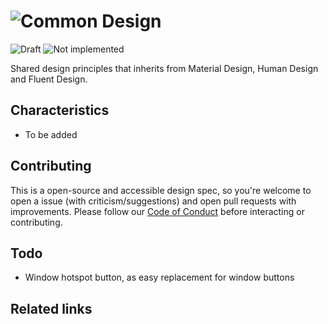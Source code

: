 # <img src="https://ipfs.io/ipfs/QmNkZ7Lw71uXGGuseeonjLBGoWrRMt16Srsmp3k3xzFVMk" title="Common Design" alt="Common Design"/>

![Draft](https://img.shields.io/badge/Draft-In%20progress-yellow.svg) ![Not implemented](https://img.shields.io/badge/Status-Not%20implemented-red.svg)

Shared design principles that inherits from Material Design, Human Design and Fluent Design.

## Characteristics

- To be added

## Contributing

This is a open-source and accessible design spec, so you're welcome to open a issue (with criticism/suggestions) and open pull requests with improvements.
Please follow our <a href="http://www.contributor-covenant.org/" target="_blank">Code of Conduct</a> before interacting or contributing.

## Todo

- Window hotspot button, as easy replacement for window buttons

## Related links